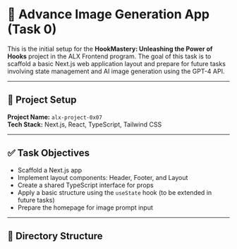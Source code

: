 # 🚀 Advance Image Generation App (Task 0)

This is the initial setup for the **HookMastery: Unleashing the Power of Hooks** project in the ALX Frontend program. The goal of this task is to scaffold a basic Next.js web application layout and prepare for future tasks involving state management and AI image generation using the GPT-4 API.

---

## 📁 Project Setup

**Project Name:** `alx-project-0x07`  
**Tech Stack:** Next.js, React, TypeScript, Tailwind CSS

---

## ✅ Task Objectives

- Scaffold a Next.js app
- Implement layout components: Header, Footer, and Layout
- Create a shared TypeScript interface for props
- Apply a basic structure using the `useState` hook (to be extended in future tasks)
- Prepare the homepage for image prompt input

---

## 📂 Directory Structure

